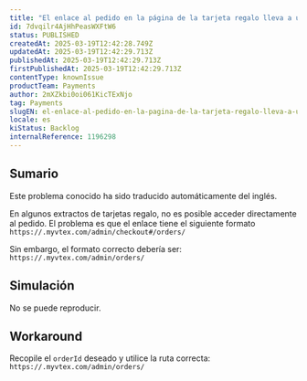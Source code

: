 ```yaml
---
title: "El enlace al pedido en la página de la tarjeta regalo lleva a una página inexistente (404)"
id: 7dvqilr4AjHhPeasWXFtW6
status: PUBLISHED
createdAt: 2025-03-19T12:42:28.749Z
updatedAt: 2025-03-19T12:42:29.713Z
publishedAt: 2025-03-19T12:42:29.713Z
firstPublishedAt: 2025-03-19T12:42:29.713Z
contentType: knownIssue
productTeam: Payments
author: 2mXZkbi0oi061KicTExNjo
tag: Payments
slugEN: el-enlace-al-pedido-en-la-pagina-de-la-tarjeta-regalo-lleva-a-una-pagina-inexistente-404
locale: es
kiStatus: Backlog
internalReference: 1196298
---
```


## Sumario

<div class="alert alert-info">
  <p>Este problema conocido ha sido traducido automáticamente del inglés.</p>
</div>


En algunos extractos de tarjetas regalo, no es posible acceder directamente al pedido. El problema es que el enlace tiene el siguiente formato
`https://.myvtex.com/admin/checkout#/orders/`

Sin embargo, el formato correcto debería ser:
`https://.myvtex.com/admin/orders/`


##

## Simulación


No se puede reproducir.



## Workaround


Recopile el `orderId` deseado y utilice la ruta correcta: `https://.myvtex.com/admin/orders/`





